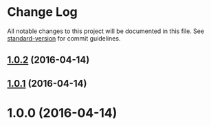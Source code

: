 # Change Log

All notable changes to this project will be documented in this file. See [standard-version](https://github.com/conventional-changelog/standard-version) for commit guidelines.

<a name="1.0.2"></a>
## [1.0.2](https://github.com/emkay/material-ui-table-list/compare/v1.0.1...v1.0.2) (2016-04-14)




<a name="1.0.1"></a>
## [1.0.1](https://github.com/emkay/material-ui-table-list/compare/v1.0.0...v1.0.1) (2016-04-14)




<a name="1.0.0"></a>
# 1.0.0 (2016-04-14)
